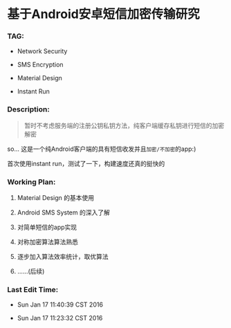 
# 基于Android安卓短信加密传输研究



### TAG:

- Network Security

- SMS Encryption

- Material Design

- Instant Run


### Description:

> 暂时不考虑服务端的注册公钥私钥方法，纯客户端缓存私钥进行短信的加密解密

so... 这是一个纯Android客户端的具有短信收发并且```加密/不加密```的app:)

首次使用instant run，测试了一下，构建速度还真的挺快的
 

### Working Plan:

1. Material Design 的基本使用

2. Android SMS System 的深入了解

3. 对简单短信的app实现 

4. 对称加密算法算法熟悉

5. 逐步加入算法效率统计，取优算法

6. ......(后续)



### Last Edit Time:

- Sun Jan 17 11:40:39 CST 2016

- Sun Jan 17 11:23:32 CST 2016





